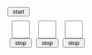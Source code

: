 <html>
<head>      
<meta charset="utf-8">
<title>スロットマシーン 1</title>
<style>
input {
	width:40px;
	font-size:30px; 
	text-align:center;
}
button {
	width:50px;
}
.x1 {
	padding:10px 0;
}
.x1 div {
	float:left;
	width:60px;
	text-align:center;
}
</style>
<script>
window.onload = function() {
	var a = document.getElementById('a');
	var b1 = document.getElementById('b1');
	var b2 = document.getElementById('b2');
	var b3 = document.getElementById('b3');
	var c1 = document.getElementById('c1');
	var c2 = document.getElementById('c2');
	var c3 = document.getElementById('c3');
	var t1 = null;
	var t2 = null;
	var t3 = null;

	function start() {
		if (t1) {
			clearInterval(t1);
		}
		if (t2) {
			clearInterval(t2);
		}
		if (t3) {
			clearInterval(t3);
		}
		c1.value = Math.floor(Math.random() * 10);
		c2.value = Math.floor(Math.random() * 10);
		c3.value = Math.floor(Math.random() * 10);
		t1 = setInterval(function () {
			c1.value = (+c1.value + 1) % 10;
		}, 200);
		t2 = setInterval(function () {
			c2.value = (+c2.value + 1) % 10;
		}, 200);
		t3 = setInterval(function () {
			c3.value = (+c3.value + 1) % 10;
		}, 200);
	}

	function stop1() {
		if (t1) {
			clearInterval(t1);
			t1 = null;
		}
		check();
	}

	function stop2() {
		if (t2) {
			clearInterval(t2);
			t2 = null;
		}
		check();
	}

	function stop3() {
		if (t3) {
			clearInterval(t3);
			t3 = null;
		}
		check();
	}

	function check() {
		if (!t1 && !t2 && !t3) {
			if (c1.value == c2.value && c1.value == c3.value) {
				alert('あたり！');
			} else {
				alert('はずれ！');
			}
		}
	}

	a.addEventListener('click', start);
	b1.addEventListener('click', stop1);
	b2.addEventListener('click', stop2);
	b3.addEventListener('click', stop3);

	start();
}
</script>
</head>
<body>
	<button type="button" id="a">start</button>
	<div class="x1">
		<div>
			<input type="text" id="c1">
			<button type="button" id="b1">stop</button>
		</div>
		<div>
			<input type="text" id="c2">
			<button type="button" id="b2">stop</button>
		</div>
		<div>
			<input type="text" id="c3">
			<button type="button" id="b3">stop</button>
		</div>
	</div>
</body>
</html>
